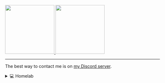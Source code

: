 <!--
**Valokoodari/Valokoodari** is a ✨ _special_ ✨ repository because its `README.md` (this file) appears on your GitHub profile.

Here are some ideas to get you started:

- 🔭 I’m currently working on ...
- 🌱 I’m currently learning ...
- 👯 I’m looking to collaborate on ...
- 🤔 I’m looking for help with ...
- 💬 Ask me about ...
- 📫 How to reach me: ...
- 😄 Pronouns: ...
- ⚡ Fun fact: ...
-->

<a href="https://github.com/anuraghazra/github-readme-stats" align="center">
  <img src="https://github-readme-stats.vercel.app/api?username=Valokoodari&show_icons=1&count_private=1&theme=github_dark" height="160px"/>
  <img src="https://github-readme-stats.vercel.app/api/top-langs/?username=Valokoodari&layout=compact&theme=github_dark" height="160px"/>
</a>

---
  
The best way to contact me is on [my Discord server](https://discord.gg/nzJgMjt).  

<details>
  <summary>💻 Homelab</summary>
  
  - Raspberry Pi 4 8 GB
    - Dokku (PaaS)
    - Nginx (reverse proxy)
  - Microsoft Project Volterra (Windows Dev Kit 2023)
    - Farming Simulator 22 server
    - Two Minecraft servers in WSL
  
</details>
